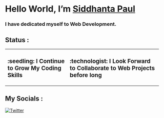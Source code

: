 <!-- Intro -->
# Hello World, I’m [Siddhanta Paul](https://github.com/Siddhanta19) </h1>

<h3> I have dedicated myself to Web Development.

## **Status :** 
<table>
    <tr>
        <td><h3>:seedling: I Continue to Grow My <strong>Coding Skills</strong></h3></td>
        <td><h3>:technologist: I Look Forward to <strong>Collaborate</strong> to <strong>Web Projects</strong> before long</h3></td>
    </tr>
</table>

## **My Socials :** ️

[![Twitter](https://user-images.githubusercontent.com/13122796/178032018-6da37214-7474-4641-a1da-7af7db3a31cd.png)](https://twitter.com/Siddhanta101)

<!---
Siddhanta19/Siddhanta19 is a ✨ special ✨ repository because its `README.md` (this file) appears on your GitHub profile.
You can click the Preview link to take a look at your changes.
--->
